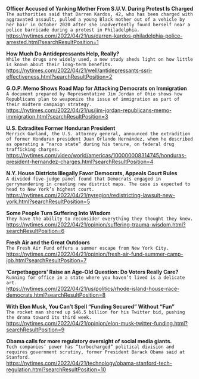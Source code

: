 **Officer Accused of Yanking Mother From S.U.V. During Protest Is Charged**\
`The authorities said that Darren Kardos, 42, who has been charged with aggravated assault, pulled a young Black mother out of a vehicle by her hair in October 2020 after she inadvertently found herself near a police barricade during a protest in Philadelphia.`\
https://nytimes.com/2022/04/21/us/darren-kardos-philadelphia-police-arrested.html?searchResultPosition=1

**How Much Do Antidepressants Help, Really?**\
`While the drugs are widely used, a new study sheds light on how little is known about their long-term benefits.`\
https://nytimes.com/2022/04/21/well/antidepressants-ssri-effectiveness.html?searchResultPosition=2

**G.O.P. Memo Shows Road Map for Attacking Democrats on Immigration**\
`A document prepared by Representative Jim Jordan of Ohio shows how Republicans plan to weaponize the issue of immigration as part of their midterm campaign strategy.`\
https://nytimes.com/2022/04/21/us/jim-jordan-republicans-memo-immigration.html?searchResultPosition=3

**U.S. Extradites Former Honduran President**\
`Merrick Garland, the U.S. attorney general, announced the extradition of former Honduran president Juan Orlando Hernández, whom he described as operating a “narco state” during his tenure, on federal drug trafficking charges.`\
https://nytimes.com/video/world/americas/100000008314745/honduras-president-hernandez-charges.html?searchResultPosition=4

**N.Y. House Districts Illegally Favor Democrats, Appeals Court Rules**\
`A divided five-judge panel found that Democrats engaged in gerrymandering in creating new district maps. The case is expected to head to New York’s highest court.`\
https://nytimes.com/2022/04/21/nyregion/redistricting-lawsuit-new-york.html?searchResultPosition=5

**Some People Turn Suffering Into Wisdom**\
`They have the ability to reconsider everything they thought they knew.`\
https://nytimes.com/2022/04/21/opinion/suffering-trauma-wisdom.html?searchResultPosition=6

**Fresh Air and the Great Outdoors**\
`The Fresh Air Fund offers a summer escape from New York City.`\
https://nytimes.com/2022/04/21/opinion/fresh-air-fund-summer-camp-job.html?searchResultPosition=7

**‘Carpetbaggers’ Raise an Age-Old Question: Do Voters Really Care?**\
`Running for office in a state where you haven’t lived is a delicate art.`\
https://nytimes.com/2022/04/21/us/politics/rhode-island-house-race-democrats.html?searchResultPosition=8

**With Elon Musk, You Can’t Spell “Funding Secured” Without “Fun”**\
`The rocket man shored up $46.5 billion for his Twitter bid, pushing the drama toward its third week.`\
https://nytimes.com/2022/04/21/opinion/elon-musk-twitter-funding.html?searchResultPosition=9

**Obama calls for more regulatory oversight of social media giants.**\
`Tech companies’ power has “turbocharged” political division and requires government scrutiny, former President Barack Obama said at Stanford.`\
https://nytimes.com/2022/04/21/technology/obama-stanford-tech-regulation.html?searchResultPosition=10

